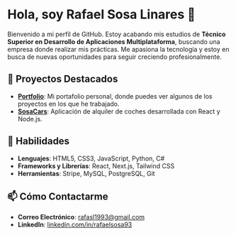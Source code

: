 # Hola, soy Rafael Sosa Linares 👋

Bienvenido a mi perfil de GitHub. Estoy acabando mis estudios de **Técnico Superior en Desarrollo de Aplicaciones Multiplataforma**, buscando una empresa donde realizar mis prácticas. Me apasiona la tecnología y estoy en busca de nuevas oportunidades para seguir creciendo profesionalmente.

## 🚀 Proyectos Destacados

- **[Portfolio](https://github.com/rafasosadev/portfolio1)**: Mi portafolio personal, donde puedes ver algunos de los proyectos en los que he trabajado.
- **[SosaCars](https://github.com/rafasosadev/SosaCars)**: Aplicación de alquiler de coches desarrollada con React y Node.js.

## 🔧 Habilidades

- **Lenguajes**: HTML5, CSS3, JavaScript, Python, C#
- **Frameworks y Librerías**: React, Next.js, Tailwind CSS
- **Herramientas**: Stripe, MySQL, PostgreSQL, Git


## 📫 Cómo Contactarme

- **Correo Electrónico**: [rafasl1993@gmail.com](mailto:rafasl1993@gmail.com)
- **LinkedIn**: [linkedin.com/in/rafaelsosa93](https://www.linkedin.com/in/rafaelsosa93/)
